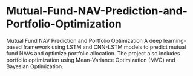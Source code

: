 # Mutual-Fund-NAV-Prediction-and-Portfolio-Optimization
Mutual Fund NAV Prediction and Portfolio Optimization A deep learning-based framework using LSTM and CNN-LSTM models to predict mutual fund NAVs and optimize portfolio allocation. The project also includes portfolio optimization using Mean-Variance Optimization (MVO) and Bayesian Optimization.
